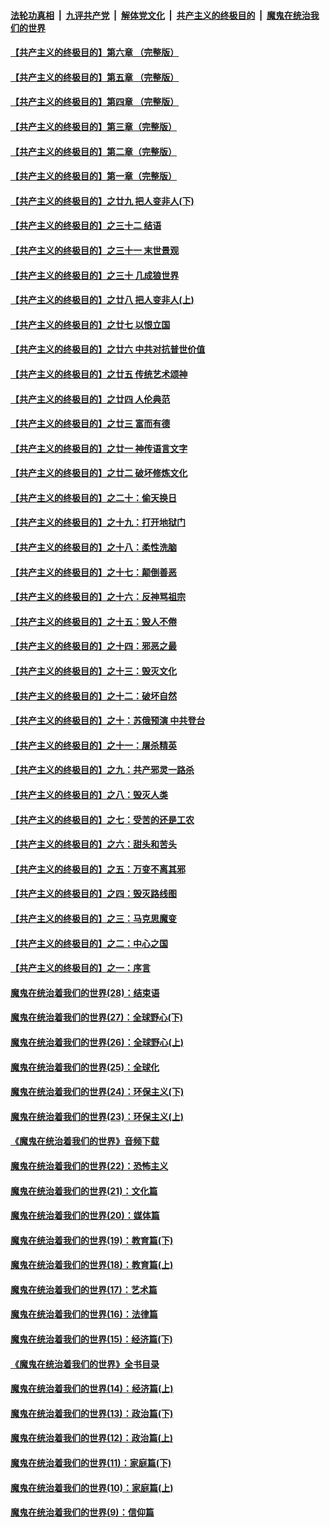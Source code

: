 

####  [法轮功真相](../../../../basic/blob/master/README.md?t=04181330) &nbsp;|&nbsp; [九评共产党](../../../../9ping.md/blob/master/README.md?t=04181330) &nbsp;|&nbsp; [解体党文化](../../../../jtdwh.md/blob/master/README.md?t=04181330)  &nbsp;|&nbsp; [共产主义的终极目的](../../../../gczydzjmd.md/blob/master/README.md?t=04181330) &nbsp;|&nbsp; [魔鬼在统治我们的世界](../../../../mgztzwmdsj.md/blob/master/README.md?t=04181330) 

#### [【共产主义的终极目的】第六章 （完整版）](../pages/nsc422/n11428913.md?t=04181330) 

#### [【共产主义的终极目的】第五章 （完整版）](../pages/nsc422/n11428912.md?t=04181330) 

#### [【共产主义的终极目的】第四章 （完整版）](../pages/nsc422/n11428907.md?t=04181330) 

#### [【共产主义的终极目的】第三章（完整版）](../pages/nsc422/n11428848.md?t=04181330) 

#### [【共产主义的终极目的】第二章（完整版）](../pages/nsc422/n11428831.md?t=04181330) 

#### [【共产主义的终极目的】第一章（完整版）](../pages/nsc422/n11417651.md?t=04181330) 

#### [【共产主义的终极目的】之廿九 把人变非人(下)](../pages/nsc422/n11344140.md?t=04181330) 

#### [【共产主义的终极目的】之三十二 结语](../pages/nsc422/n11360535.md?t=04181330) 

#### [【共产主义的终极目的】之三十一 末世景观](../pages/nsc422/n11351129.md?t=04181330) 

#### [【共产主义的终极目的】之三十 几成狼世界](../pages/nsc422/n11348280.md?t=04181330) 

#### [【共产主义的终极目的】之廿八 把人变非人(上)](../pages/nsc422/n11340492.md?t=04181330) 

#### [【共产主义的终极目的】之廿七 以恨立国](../pages/nsc422/n11336944.md?t=04181330) 

#### [【共产主义的终极目的】之廿六 中共对抗普世价值](../pages/nsc422/n11324785.md?t=04181330) 

#### [【共产主义的终极目的】之廿五 传统艺术颂神](../pages/nsc422/n11296396.md?t=04181330) 

#### [【共产主义的终极目的】之廿四 人伦典范](../pages/nsc422/n11296397.md?t=04181330) 

#### [【共产主义的终极目的】之廿三 富而有德](../pages/nsc422/n11283598.md?t=04181330) 

#### [【共产主义的终极目的】之廿一 神传语言文字](../pages/nsc422/n11263265.md?t=04181330) 

#### [【共产主义的终极目的】之廿二 破坏修炼文化](../pages/nsc422/n11245728.md?t=04181330) 

#### [【共产主义的终极目的】之二十：偷天换日](../pages/nsc422/n11238846.md?t=04181330) 

#### [【共产主义的终极目的】之十九：打开地狱门](../pages/nsc422/n11206376.md?t=04181330) 

#### [【共产主义的终极目的】之十八：柔性洗脑](../pages/nsc422/n11199994.md?t=04181330) 

#### [【共产主义的终极目的】之十七：颠倒善恶](../pages/nsc422/n11179782.md?t=04181330) 

#### [【共产主义的终极目的】之十六：反神骂祖宗](../pages/nsc422/n11166798.md?t=04181330) 

#### [【共产主义的终极目的】之十五：毁人不倦](../pages/nsc422/n11166792.md?t=04181330) 

#### [【共产主义的终极目的】之十四：邪恶之最](../pages/nsc422/n11150249.md?t=04181330) 

#### [【共产主义的终极目的】之十三：毁灭文化](../pages/nsc422/n11135227.md?t=04181330) 

#### [【共产主义的终极目的】之十二：破坏自然](../pages/nsc422/n11135214.md?t=04181330) 

#### [【共产主义的终极目的】之十：苏俄预演 中共登台](../pages/nsc422/n11118424.md?t=04181330) 

#### [【共产主义的终极目的】之十一：屠杀精英](../pages/nsc422/n11118442.md?t=04181330) 

#### [【共产主义的终极目的】之九：共产邪灵一路杀](../pages/nsc422/n11114139.md?t=04181330) 

#### [【共产主义的终极目的】之八：毁灭人类](../pages/nsc422/n11108503.md?t=04181330) 

#### [【共产主义的终极目的】之七：受苦的还是工农](../pages/nsc422/n11101809.md?t=04181330) 

#### [【共产主义的终极目的】之六：甜头和苦头](../pages/nsc422/n11096971.md?t=04181330) 

#### [【共产主义的终极目的】之五：万变不离其邪](../pages/nsc422/n11091285.md?t=04181330) 

#### [【共产主义的终极目的】之四：毁灭路线图](../pages/nsc422/n11086284.md?t=04181330) 

#### [【共产主义的终极目的】之三：马克思魔变](../pages/nsc422/n11061941.md?t=04181330) 

#### [【共产主义的终极目的】之二：中心之国](../pages/nsc422/n11047728.md?t=04181330) 

#### [【共产主义的终极目的】之一：序言](../pages/nsc422/n11086077.md?t=04181330) 

#### [魔鬼在统治着我们的世界(28)：结束语](../pages/nsc422/n10936246.md?t=04181330) 

#### [魔鬼在统治着我们的世界(27)：全球野心(下)](../pages/nsc422/n10928319.md?t=04181330) 

#### [魔鬼在统治着我们的世界(26)：全球野心(上)](../pages/nsc422/n10900318.md?t=04181330) 

#### [魔鬼在统治着我们的世界(25)：全球化](../pages/nsc422/n10788205.md?t=04181330) 

#### [魔鬼在统治着我们的世界(24)：环保主义(下)](../pages/nsc422/n10695307.md?t=04181330) 

#### [魔鬼在统治着我们的世界(23)：环保主义(上)](../pages/nsc422/n10688613.md?t=04181330) 

#### [《魔鬼在统治着我们的世界》音频下载](../pages/nsc422/n10635553.md?t=04181330) 

#### [魔鬼在统治着我们的世界(22)：恐怖主义](../pages/nsc422/n10614727.md?t=04181330) 

#### [魔鬼在统治着我们的世界(21)：文化篇](../pages/nsc422/n10597706.md?t=04181330) 

#### [魔鬼在统治着我们的世界(20)：媒体篇](../pages/nsc422/n10586579.md?t=04181330) 

#### [魔鬼在统治着我们的世界(19)：教育篇(下)](../pages/nsc422/n10564808.md?t=04181330) 

#### [魔鬼在统治着我们的世界(18)：教育篇(上)](../pages/nsc422/n10526970.md?t=04181330) 

#### [魔鬼在统治着我们的世界(17)：艺术篇](../pages/nsc422/n10499093.md?t=04181330) 

#### [魔鬼在统治着我们的世界(16)：法律篇](../pages/nsc422/n10485969.md?t=04181330) 

#### [魔鬼在统治着我们的世界(15)：经济篇(下)](../pages/nsc422/n10469975.md?t=04181330) 

#### [《魔鬼在统治着我们的世界》全书目录](../pages/nsc422/n10464261.md?t=04181330) 

#### [魔鬼在统治着我们的世界(14)：经济篇(上)](../pages/nsc422/n10457370.md?t=04181330) 

#### [魔鬼在统治着我们的世界(13)：政治篇(下)](../pages/nsc422/n10448270.md?t=04181330) 

#### [魔鬼在统治着我们的世界(12)：政治篇(上)](../pages/nsc422/n10444576.md?t=04181330) 

#### [魔鬼在统治着我们的世界(11)：家庭篇(下)](../pages/nsc422/n10440961.md?t=04181330) 

#### [魔鬼在统治着我们的世界(10)：家庭篇(上)](../pages/nsc422/n10435448.md?t=04181330) 

#### [魔鬼在统治着我们的世界(9)：信仰篇](../pages/nsc422/n10432159.md?t=04181330) 

